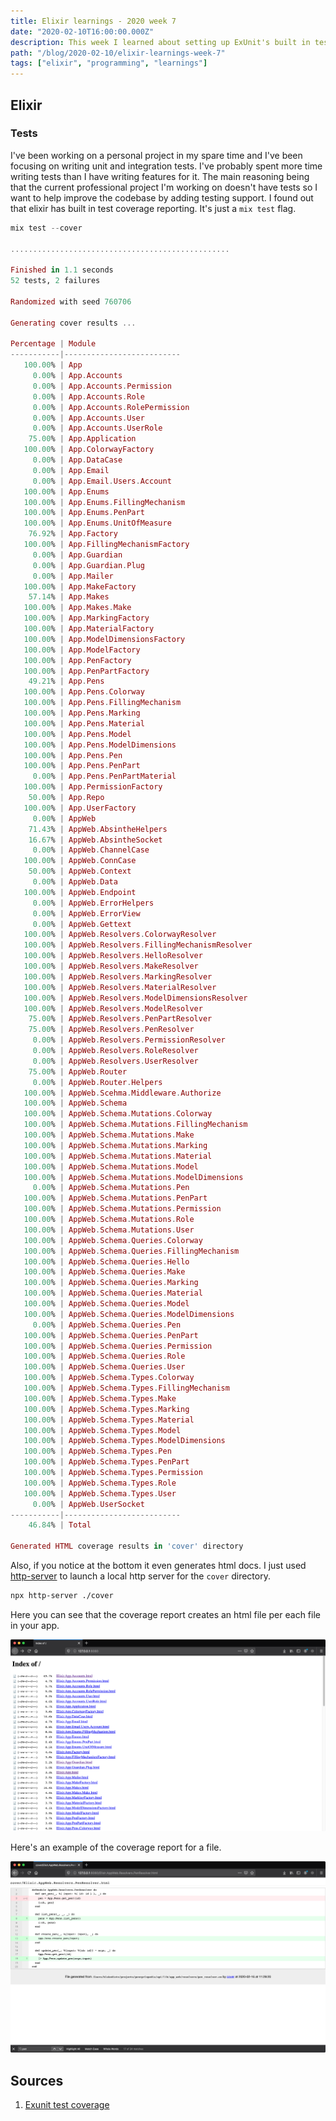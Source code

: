 ```yaml
---
title: Elixir learnings - 2020 week 7
date: "2020-02-10T16:00:00.000Z"
description: This week I learned about setting up ExUnit's built in test coverage to generate reports.
path: "/blog/2020-02-10/elixir-learnings-week-7"
tags: ["elixir", "programming", "learnings"]
---
```


## Elixir

### Tests

I've been working on a personal project in my spare time and I've been focusing on writing unit and integration tests. I've probably spent more time writing tests than I have writing features for it. The main reasoning being that the current professional project I'm working on doesn't have tests so I want to help improve the codebase by adding testing support. I found out that elixir has built in test coverage reporting. It's just a `mix test` flag.

```elixir
mix test --cover

.................................................

Finished in 1.1 seconds
52 tests, 2 failures

Randomized with seed 760706

Generating cover results ...

Percentage | Module
-----------|--------------------------
   100.00% | App
     0.00% | App.Accounts
     0.00% | App.Accounts.Permission
     0.00% | App.Accounts.Role
     0.00% | App.Accounts.RolePermission
     0.00% | App.Accounts.User
     0.00% | App.Accounts.UserRole
    75.00% | App.Application
   100.00% | App.ColorwayFactory
     0.00% | App.DataCase
     0.00% | App.Email
     0.00% | App.Email.Users.Account
   100.00% | App.Enums
   100.00% | App.Enums.FillingMechanism
   100.00% | App.Enums.PenPart
   100.00% | App.Enums.UnitOfMeasure
    76.92% | App.Factory
   100.00% | App.FillingMechanismFactory
     0.00% | App.Guardian
     0.00% | App.Guardian.Plug
     0.00% | App.Mailer
   100.00% | App.MakeFactory
    57.14% | App.Makes
   100.00% | App.Makes.Make
   100.00% | App.MarkingFactory
   100.00% | App.MaterialFactory
   100.00% | App.ModelDimensionsFactory
   100.00% | App.ModelFactory
   100.00% | App.PenFactory
   100.00% | App.PenPartFactory
    49.21% | App.Pens
   100.00% | App.Pens.Colorway
   100.00% | App.Pens.FillingMechanism
   100.00% | App.Pens.Marking
   100.00% | App.Pens.Material
   100.00% | App.Pens.Model
   100.00% | App.Pens.ModelDimensions
   100.00% | App.Pens.Pen
   100.00% | App.Pens.PenPart
     0.00% | App.Pens.PenPartMaterial
   100.00% | App.PermissionFactory
    50.00% | App.Repo
   100.00% | App.UserFactory
     0.00% | AppWeb
    71.43% | AppWeb.AbsintheHelpers
    16.67% | AppWeb.AbsintheSocket
     0.00% | AppWeb.ChannelCase
   100.00% | AppWeb.ConnCase
    50.00% | AppWeb.Context
     0.00% | AppWeb.Data
   100.00% | AppWeb.Endpoint
     0.00% | AppWeb.ErrorHelpers
     0.00% | AppWeb.ErrorView
     0.00% | AppWeb.Gettext
   100.00% | AppWeb.Resolvers.ColorwayResolver
   100.00% | AppWeb.Resolvers.FillingMechanismResolver
   100.00% | AppWeb.Resolvers.HelloResolver
   100.00% | AppWeb.Resolvers.MakeResolver
   100.00% | AppWeb.Resolvers.MarkingResolver
   100.00% | AppWeb.Resolvers.MaterialResolver
   100.00% | AppWeb.Resolvers.ModelDimensionsResolver
   100.00% | AppWeb.Resolvers.ModelResolver
    75.00% | AppWeb.Resolvers.PenPartResolver
    75.00% | AppWeb.Resolvers.PenResolver
     0.00% | AppWeb.Resolvers.PermissionResolver
     0.00% | AppWeb.Resolvers.RoleResolver
     0.00% | AppWeb.Resolvers.UserResolver
    75.00% | AppWeb.Router
     0.00% | AppWeb.Router.Helpers
   100.00% | AppWeb.Scehma.Middleware.Authorize
   100.00% | AppWeb.Schema
   100.00% | AppWeb.Schema.Mutations.Colorway
   100.00% | AppWeb.Schema.Mutations.FillingMechanism
   100.00% | AppWeb.Schema.Mutations.Make
   100.00% | AppWeb.Schema.Mutations.Marking
   100.00% | AppWeb.Schema.Mutations.Material
   100.00% | AppWeb.Schema.Mutations.Model
   100.00% | AppWeb.Schema.Mutations.ModelDimensions
     0.00% | AppWeb.Schema.Mutations.Pen
   100.00% | AppWeb.Schema.Mutations.PenPart
   100.00% | AppWeb.Schema.Mutations.Permission
   100.00% | AppWeb.Schema.Mutations.Role
   100.00% | AppWeb.Schema.Mutations.User
   100.00% | AppWeb.Schema.Queries.Colorway
   100.00% | AppWeb.Schema.Queries.FillingMechanism
   100.00% | AppWeb.Schema.Queries.Hello
   100.00% | AppWeb.Schema.Queries.Make
   100.00% | AppWeb.Schema.Queries.Marking
   100.00% | AppWeb.Schema.Queries.Material
   100.00% | AppWeb.Schema.Queries.Model
   100.00% | AppWeb.Schema.Queries.ModelDimensions
     0.00% | AppWeb.Schema.Queries.Pen
   100.00% | AppWeb.Schema.Queries.PenPart
   100.00% | AppWeb.Schema.Queries.Permission
   100.00% | AppWeb.Schema.Queries.Role
   100.00% | AppWeb.Schema.Queries.User
   100.00% | AppWeb.Schema.Types.Colorway
   100.00% | AppWeb.Schema.Types.FillingMechanism
   100.00% | AppWeb.Schema.Types.Make
   100.00% | AppWeb.Schema.Types.Marking
   100.00% | AppWeb.Schema.Types.Material
   100.00% | AppWeb.Schema.Types.Model
   100.00% | AppWeb.Schema.Types.ModelDimensions
   100.00% | AppWeb.Schema.Types.Pen
   100.00% | AppWeb.Schema.Types.PenPart
   100.00% | AppWeb.Schema.Types.Permission
   100.00% | AppWeb.Schema.Types.Role
   100.00% | AppWeb.Schema.Types.User
     0.00% | AppWeb.UserSocket
-----------|--------------------------
    46.84% | Total

Generated HTML coverage results in 'cover' directory
```

Also, if you notice at the bottom it even generates html docs. I just used [http-server](https://www.npmjs.com/package/http-server) to launch a local http server for the `cover` directory.

```bash
npx http-server ./cover
```

Here you can see that the coverage report creates an html file per each file in your app.

![](./files.png)

Here's an example of the coverage report for a file.

![](./coverage.png)

## Sources

[cover]: https://til.hashrocket.com/posts/jjft6nt871-viewing-your-test-coverage-in-elixir

1. [Exunit test coverage][cover]
